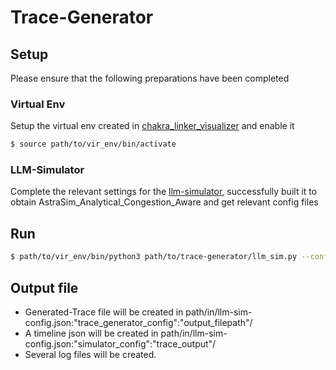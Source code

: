 # Trace-Generator
## Setup
Please ensure that the following preparations have been completed
### Virtual Env
 Setup the virtual env created in [chakra_linker_visualizer](http://183.207.7.174:8081/moon/llm-simulator/chakra_linker_visualizer.git) and enable it
```bash
$ source path/to/vir_env/bin/activate
```

### LLM-Simulator
 Complete the relevant settings for the [llm-simulator](http://183.207.7.174:8081/moon/llm-simulator/llm-simulator), successfully built it to obtain AstraSim_Analytical_Congestion_Aware and get relevant config files


## Run
```bash
$ path/to/vir_env/bin/python3 path/to/trace-generator/llm_sim.py --config-file path/to/llm-sim-config.json
```

## Output file
- Generated-Trace file will be created in path/in/llm-sim-config.json:"trace_generator_config":"output_filepath"/
- A timeline json will be created in path/in/llm-sim-config.json:"simulator_config":"trace_output"/
- Several log files will be created.